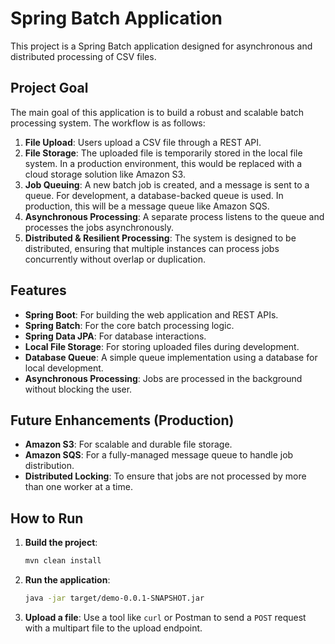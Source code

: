 # Spring Batch Application

This project is a Spring Batch application designed for asynchronous and distributed processing of CSV files.

## Project Goal

The main goal of this application is to build a robust and scalable batch processing system. The workflow is as follows:

1.  **File Upload**: Users upload a CSV file through a REST API.
2.  **File Storage**: The uploaded file is temporarily stored in the local file system. In a production environment, this would be replaced with a cloud storage solution like Amazon S3.
3.  **Job Queuing**: A new batch job is created, and a message is sent to a queue. For development, a database-backed queue is used. In production, this will be a message queue like Amazon SQS.
4.  **Asynchronous Processing**: A separate process listens to the queue and processes the jobs asynchronously.
5.  **Distributed & Resilient Processing**: The system is designed to be distributed, ensuring that multiple instances can process jobs concurrently without overlap or duplication.

## Features

-   **Spring Boot**: For building the web application and REST APIs.
-   **Spring Batch**: For the core batch processing logic.
-   **Spring Data JPA**: For database interactions.
-   **Local File Storage**: For storing uploaded files during development.
-   **Database Queue**: A simple queue implementation using a database for local development.
-   **Asynchronous Processing**: Jobs are processed in the background without blocking the user.

## Future Enhancements (Production)

-   **Amazon S3**: For scalable and durable file storage.
-   **Amazon SQS**: For a fully-managed message queue to handle job distribution.
-   **Distributed Locking**: To ensure that jobs are not processed by more than one worker at a time.

## How to Run

1.  **Build the project**:
    ```bash
    mvn clean install
    ```
2.  **Run the application**:
    ```bash
    java -jar target/demo-0.0.1-SNAPSHOT.jar
    ```
3.  **Upload a file**:
    Use a tool like `curl` or Postman to send a `POST` request with a multipart file to the upload endpoint.

